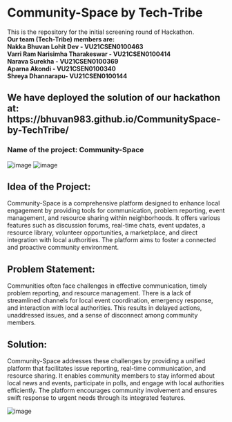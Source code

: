 # Community-Space by Tech-Tribe
This is the repository for the initial screening round of Hackathon. <br>
<b>Our team (Tech-Tribe) members are:<br>
Nakka Bhuvan Lohit Dev - VU21CSEN0100463<br>
Varri Ram Narisimha Tharakeswar - VU21CSEN0100414<br>
Narava Surekha - VU21CSEN0100369<br>
Aparna Akondi - VU21CSEN0100340<br>
Shreya Dhannarapu- VU21CSEN0100144
</b><br>

<h2>We have deployed the solution of our hackathon at:
https://bhuvan983.github.io/CommunitySpace-by-TechTribe/
</h2>
<h3>Name of the project: Community-Space</h3>

![image](https://github.com/Bhuvan983/CommunitySpace-by-TechTribe/assets/104959919/c11eb34c-2242-4f61-a5f6-62116fd1f4ba)
![image](https://github.com/Bhuvan983/CommunitySpace-by-TechTribe/assets/104959919/49e974e0-e290-45a6-9df0-19a31ef243bf)

<h2>Idea of the Project:</h2>
Community-Space is a comprehensive platform designed to enhance local engagement by providing tools for communication, problem reporting, event management, and resource sharing within neighborhoods. It offers various features such as discussion forums, real-time chats, event updates, a resource library, volunteer opportunities, a marketplace, and direct integration with local authorities. The platform aims to foster a connected and proactive community environment.

<h2>Problem Statement:</h2>
Communities often face challenges in effective communication, timely problem reporting, and resource management. There is a lack of streamlined channels for local event coordination, emergency response, and interaction with local authorities. This results in delayed actions, unaddressed issues, and a sense of disconnect among community members.

<h2>Solution:</h2>
Community-Space addresses these challenges by providing a unified platform that facilitates issue reporting, real-time communication, and resource sharing. It enables community members to stay informed about local news and events, participate in polls, and engage with local authorities efficiently. The platform encourages community involvement and ensures swift response to urgent needs through its integrated features.

![image](https://github.com/Bhuvan983/CommunitySpace-by-TechTribe/assets/104959919/c1057174-ad55-4975-a29b-0174f0ea8556)

